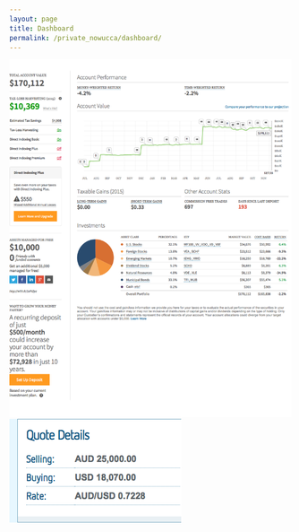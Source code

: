 ```yaml
---
layout: page
title: Dashboard
permalink: /private_nowucca/dashboard/
---
```


<img src="images/wealthfront.png" alt="Wealthfront details" class="photo" />
<img src="images/usforex.png" alt="USForex details" class="photo" />



